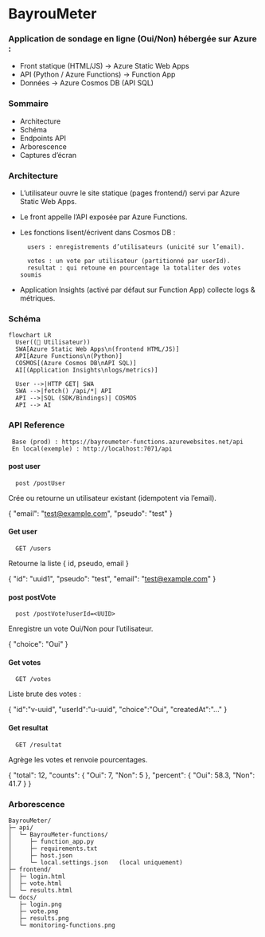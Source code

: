 
# BayrouMeter


### Application de sondage en ligne (Oui/Non) hébergée sur Azure :

 - Front statique (HTML/JS) → Azure Static Web Apps
 - API (Python / Azure Functions) → Function App
 - Données → Azure Cosmos DB (API SQL)


### Sommaire

- Architecture
- Schéma
- Endpoints API
- Arborescence
- Captures d’écran



### Architecture

- L’utilisateur ouvre le site statique (pages frontend/) servi par Azure Static Web Apps.
- Le front appelle l’API exposée par Azure Functions.
- Les fonctions lisent/écrivent dans Cosmos DB :

        users : enregistrements d’utilisateurs (unicité sur l’email).

        votes : un vote par utilisateur (partitionné par userId).
        resultat : qui retoune en pourcentage la totaliter des votes soumis
- Application Insights (activé par défaut sur Function App) collecte logs & métriques.

### Schéma

```
flowchart LR
  User((👤 Utilisateur))
  SWA[Azure Static Web Apps\n(frontend HTML/JS)]
  API[Azure Functions\n(Python)]
  COSMOS[(Azure Cosmos DB\nAPI SQL)]
  AI[(Application Insights\nlogs/metrics)]

  User -->|HTTP GET| SWA
  SWA -->|fetch() /api/*| API
  API -->|SQL (SDK/Bindings)| COSMOS
  API --> AI
```

### API Reference

```http
 Base (prod) : https://bayroumeter-functions.azurewebsites.net/api
 En local(exemple) : http://localhost:7071/api
```

#### post user

```
  post /postUser
```

Crée ou retourne un utilisateur existant (idempotent via l’email).

{ "email": "test@example.com", "pseudo": "test" }

#### Get user

```http
  GET /users
```

Retourne la liste { id, pseudo, email }

{ "id": "uuid1", "pseudo": "test", "email": "test@example.com" }

#### post postVote

```http
  post /postVote?userId=<UUID>
```

Enregistre un vote Oui/Non pour l’utilisateur.

{ "choice": "Oui" }

#### Get votes

```http
  GET /votes
```

Liste brute des votes :

{ "id":"v-uuid", "userId":"u-uuid", "choice":"Oui", "createdAt":"..." }

#### Get resultat

```http
  GET /resultat
```

Agrège les votes et renvoie pourcentages.

{
  "total": 12,
  "counts": { "Oui": 7, "Non": 5 },
  "percent": { "Oui": 58.3, "Non": 41.7 }
}



### Arborescence

```
BayrouMeter/
├─ api/
│  └─ BayrouMeter-functions/
│     ├─ function_app.py
│     ├─ requirements.txt
│     ├─ host.json
│     └─ local.settings.json   (local uniquement)
├─ frontend/
│  ├─ login.html
│  ├─ vote.html
│  └─ results.html
└─ docs/
   ├─ login.png
   ├─ vote.png
   ├─ results.png
   └─ monitoring-functions.png
```

